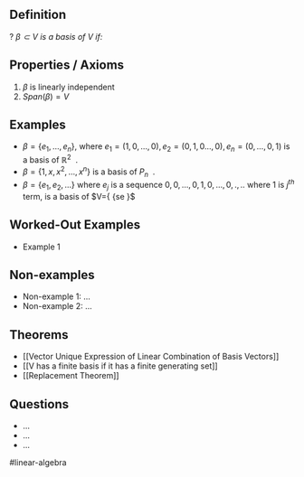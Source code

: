 
## Definition
?
*$\beta \subset V$ is a basis of V if:*
## Properties / Axioms
1. $\beta$ is linearly independent
2. $Span(\beta)=V$
<!--SR:!2025-06-13,4,270-->

## Examples
- $\beta = \{ e_{1},\dots,e_{n} \}$, where $e_{1}=(1,0,\dots,0),e_{2}=(0,1,0\dots,0),e_{n}=(0,\dots,0,1)$ is a basis of $\mathbb{R}^2$
‎ .
- $\beta = \{ 1,x,x^2 ,\dots,x^n\}$ is a basis of $P_{n}$
‎ .
- $\beta =\{ e_{1},e_{2},\dots \}$ where $e_{j}$ is a sequence $0,0,\dots,0,1,0,\dots,0,.,..$ where 1 is $j^{th}$ term, is a basis of $V=\{ {se \}$

## Worked-Out Examples
- Example 1

## Non-examples
- Non-example 1: ...
- Non-example 2: ...

## Theorems
- [[Vector Unique Expression of Linear Combination of Basis Vectors]]
- [[V has a finite basis if it has a finite generating set]]
- [[Replacement Theorem]]

## Questions
- ...
- ...
- ...



#linear-algebra